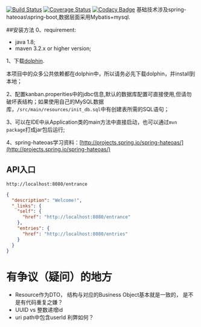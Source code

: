 
[![Build Status](http://img.shields.io/travis/thiki-org/thiki-kanban-backend/go.svg?style=flat-square)](https://travis-ci.org/thiki-org/thiki-kanban-backend)
[![Coverage Status](http://img.shields.io/coveralls/thiki-org/thiki-kanban-backend/go.svg?style=flat-square)](https://coveralls.io/r/thiki-org/thiki-kanban-backend?branch=go)
[![Codacy Badge](https://img.shields.io/codacy/grade/096aad581d3b44f6bde20ab37862512e/master.svg?style=flat-square)](https://www.codacy.com/app/btao-cn/thiki-kanban-backend?utm_source=github.com&amp;utm_medium=referral&amp;utm_content=thiki-org/thiki-kanban-backend&amp;utm_campaign=Badge_Grade)
基础技术涉及spring-hateoas\spring-boot,数据层面采用Mybatis+mysql.


##安装方法 
0、requirement:  
* java 1.8;  
* maven 3.2.x or higher version; 


1、下载[dolphin](https://github.com/xubitao/dolphin).

   本项目中的众多公共依赖都在dolphin中，所以请务必先下载dolphin，并install到本地；

2、配置kanban.properities中的jdbc信息,默认的数据库配置可直接使用,但请勿破坏表结构；如果使用自己的MySQL数据库，`/src/main/resources/init_db.sql`中有创建表所需的SQL语句；

3、可以在IDE中从Application类的main方法中直接启动，也可以通过`mvn package`打成jar包后运行;

4、spring-hateoas学习资料：[http://projects.spring.io/spring-hateoas/](http://projects.spring.io/spring-hateoas/)
## API入口
```
http://localhost:8080/entrance
```
```json
{
  "description": "Welcome!",
  "_links": {
    "self": {
      "href": "http://localhost:8080/entrance"
    },
    "entries": {
      "href": "http://localhost:8080/entries"
    }
  }
}

```

# 有争议（疑问）的地方

* Resource作为DTO， 结构与对应的Business Object基本就是一致的， 是不是有代码重复之嫌？
* UUID vs 整数递增id
* uri path中包含userId 利弊如何？

